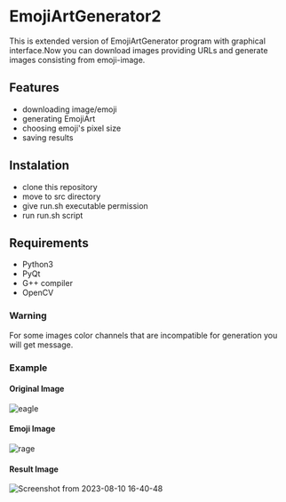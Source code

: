 # EmojiArtGenerator2

This is extended version of EmojiArtGenerator program with graphical interface.Now you can download images providing URLs and generate images consisting from emoji-image.

## Features

- downloading image/emoji 
- generating EmojiArt
- choosing emoji's pixel size
- saving results

## Instalation

- clone this repository
- move to src directory
- give run.sh executable permission
- run run.sh script

## Requirements

- Python3
- PyQt
- G++ compiler
- OpenCV

### Warning

For some images color channels that are incompatible for generation you will get message.

### Example

#### Original Image

![eagle](https://github.com/SamvelMakaryan/EmojiArtGenerator2/assets/123547362/1f5a3383-8910-4056-8519-e0ad8311880f)

#### Emoji Image

![rage](https://github.com/SamvelMakaryan/EmojiArtGenerator2/assets/123547362/3df7d79f-e2db-4599-b4e8-f2b74db72c8e)

#### Result Image

![Screenshot from 2023-08-10 16-40-48](https://github.com/SamvelMakaryan/EmojiArtGenerator2/assets/123547362/844193ca-7757-4f66-9991-ac356de2306b)
